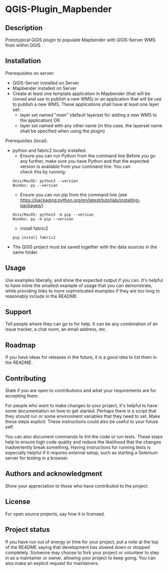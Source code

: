 # QGIS-Plugin_Mapbender

## Description
Prototypical QGIS plugin to populate Mapbender with QGIS-Server WMS from within QGIS.

## Installation
Prerequisites on server:
- QGIS-Server installed on Server
- Mapbender installed on Server
- Create at least one template application in Mapbender (that will be cloned and use to publish a new WMS) or an application that will be use to publish a new WMS. These applications shall have at least one layer set: 
    - layer set named "main" (default layerset for adding a new WMS to the application) OR 
    - layer set named with any other name (in this case, the layerset name shall be specified when using the plugin)

Prerequisites (local):
- python and fabric2 locally installed:
   - Ensure you can run Python from the command line
    Before you go any further, make sure you have Python and that the expected version is available from your command line. You can     
    check this by running:
    ```
    Unix/MacOS: python3 --version
    Windos: py --version
    ```
   - Ensure you can run pip from the command line (see https://packaging.python.org/en/latest/tutorials/installing-packages/)
   ```
   Unix/MacOS: python3 -m pip --version
   Windos: py -m pip --version
   ```
   - install fabric2
   ```
   pip install fabric2
   ```
- The QGIS project must be saved together with the data sources in the same folder.
## Usage
Use examples liberally, and show the expected output if you can. It's helpful to have inline the smallest example of usage that you can demonstrate, while providing links to more sophisticated examples if they are too long to reasonably include in the README.

## Support
Tell people where they can go to for help. It can be any combination of an issue tracker, a chat room, an email address, etc.

## Roadmap
If you have ideas for releases in the future, it is a good idea to list them in the README.

## Contributing
State if you are open to contributions and what your requirements are for accepting them.

For people who want to make changes to your project, it's helpful to have some documentation on how to get started. Perhaps there is a script that they should run or some environment variables that they need to set. Make these steps explicit. These instructions could also be useful to your future self.

You can also document commands to lint the code or run tests. These steps help to ensure high code quality and reduce the likelihood that the changes inadvertently break something. Having instructions for running tests is especially helpful if it requires external setup, such as starting a Selenium server for testing in a browser.

## Authors and acknowledgment
Show your appreciation to those who have contributed to the project.

## License
For open source projects, say how it is licensed.

## Project status
If you have run out of energy or time for your project, put a note at the top of the README saying that development has slowed down or stopped completely. Someone may choose to fork your project or volunteer to step in as a maintainer or owner, allowing your project to keep going. You can also make an explicit request for maintainers.
